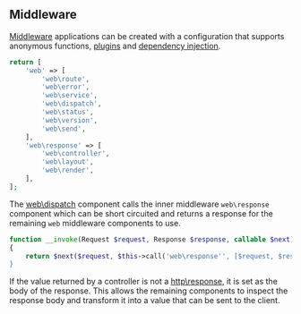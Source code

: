 ## Middleware
[Middleware](https://github.com/mvc5/mvc5/blob/master/src/Middleware.php) applications can be created with a configuration that supports anonymous functions, [plugins](#plugins) and [dependency injection](#dependency-injection).

```php
return [
    'web' => [
        'web\route',
        'web\error',
        'web\service',
        'web\dispatch',
        'web\status',
        'web\version',
        'web\send',
    ],
    'web\response' => [
        'web\controller',
        'web\layout',
        'web\render',
    ],
];
```

The [web\dispatch](https://github.com/mvc5/mvc5/blob/master/src/Web/Dispatch.php) component calls the inner middleware <code>web\response</code> component which can be short circuited and returns a response for the remaining <code>web</code> middleware components to use.

```php
function __invoke(Request $request, Response $response, callable $next)
{
    return $next($request, $this->call('web\response'', [$request, $response]));
}
```

If the value returned by a controller is not a [http\response](https://github.com/mvc5/mvc5/blob/master/src/Http/Response.php), it is set as the body of the response. This allows the remaining components to inspect the response body and transform it into a value that can be sent to the client.
